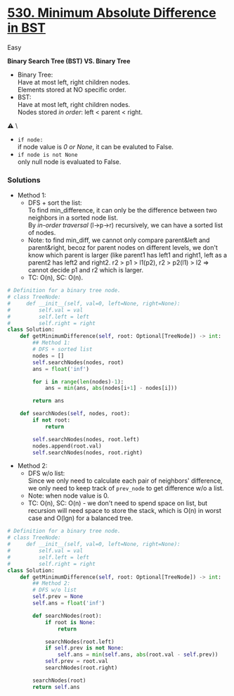 # [530. Minimum Absolute Difference in BST](https://leetcode.com/problems/minimum-absolute-difference-in-bst/description/?envType=study-plan-v2&envId=top-interview-150)

Easy

**Binary Search Tree (BST) VS. Binary Tree**
- Binary Tree:\
  Have at most left, right children nodes.\
  Elements stored at NO specific order.
- BST:\
  Have at most left, right children nodes.\
  Nodes stored *in order*: left < parent < right.

⚠️ \
- `if node:`\
  if node value is *0 or None*, it can be evaluted to False.
- `if node is not None`\
  only null node is evaluated to False.
  
### Solutions
- Method 1:
  - DFS + sort the list:\
    To find min_difference, it can only be the difference between two neighbors in a sorted node list.\
    By *in-order traversal* (l->p->r) recursively, we can have a sorted list of nodes.
  - Note: to find min_diff, we cannot only compare parent&left and parent&right, becoz for parent nodes on different levels, we don't know which parent is larger
  (like parent1 has left1 and right1, left as a parent2 has left2 and right2. r2 > p1 > l1(p2), r2 > p2(l1) > l2 => cannot decide p1 and r2 which is larger.
  - TC: O(n), SC: O(n).

```python
# Definition for a binary tree node.
# class TreeNode:
#     def __init__(self, val=0, left=None, right=None):
#         self.val = val
#         self.left = left
#         self.right = right
class Solution:
    def getMinimumDifference(self, root: Optional[TreeNode]) -> int:
        ## Method 1:
        # DFS + sorted list
        nodes = []
        self.searchNodes(nodes, root)
        ans = float('inf')

        for i in range(len(nodes)-1):
            ans = min(ans, abs(nodes[i+1] - nodes[i]))

        return ans

    def searchNodes(self, nodes, root):
        if not root:
            return

        self.searchNodes(nodes, root.left)
        nodes.append(root.val)
        self.searchNodes(nodes, root.right)
```

- Method 2:
  - DFS w/o list:\
    Since we only need to calculate each pair of neighbors' difference, we only need to keep track of `prev_node` to get difference w/o a list.
  - Note: when node value is 0.
  - TC: O(n), SC: O(n) - we don't need to spend space on list, but recursion will need space to store the stack, which is O(n) in worst case and O(lgn) for a balanced tree.
```python
# Definition for a binary tree node.
# class TreeNode:
#     def __init__(self, val=0, left=None, right=None):
#         self.val = val
#         self.left = left
#         self.right = right
class Solution:
    def getMinimumDifference(self, root: Optional[TreeNode]) -> int:
        ## Method 2:
        # DFS w/o list
        self.prev = None
        self.ans = float('inf')

        def searchNodes(root):
            if root is None:
                return

            searchNodes(root.left)
            if self.prev is not None:
                self.ans = min(self.ans, abs(root.val - self.prev))
            self.prev = root.val
            searchNodes(root.right)

        searchNodes(root)
        return self.ans
```
